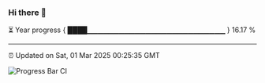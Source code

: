 ### Hi there 👋

⏳ Year progress { ████▁▁▁▁▁▁▁▁▁▁▁▁▁▁▁▁▁▁▁▁▁▁▁▁▁▁ } 16.17 %

---

⏰ Updated on Sat, 01 Mar 2025 00:25:35 GMT

![Progress Bar CI](https://github.com/liununu/liununu/workflows/Progress%20Bar%20CI/badge.svg)
